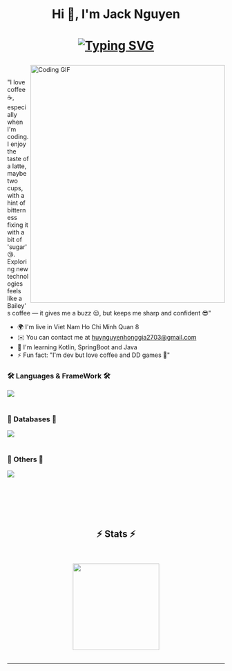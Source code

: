 <h1 align="center">Hi 👋, I'm Jack Nguyen</h1>
<h1 align="center">
    
  <a href="https://git.io/typing-svg"><img src="https://readme-typing-svg.herokuapp.com?font=JetBrains+Mono&weight=500&size=35&pause=1000&color=A47551&background=FFFFFF00&center=true&vCenter=true&random=false&width=450&height=70&duration=4000&lines=I'm+A+Nerd+Developer;+Spring+Kotlin+Java+React+Native;+Don't+Leave;+Please+take+a+seat;+And+Enjoy+My+World;" alt="Typing SVG" /></a>
</h1>
 <img align="right" src="https://media.giphy.com/media/v1.Y2lkPTc5MGI3NjExaG95cmdnbGNsOXBuZnkyM3FxcHJ4ZWJudWNua3k3eTRweW00a212biZlcD12MV9naWZzX3NlYXJjaCZjdD1n/687qS11pXwjCM/giphy.gif" width="450" height="550" alt="Coding GIF"><br>
 
"I love coffee ☕, especially when I'm coding. I enjoy the taste of a latte, maybe two cups, with a hint of bitterness fixing it with a bit of 'sugar' 😘. Exploring new technologies feels like a Bailey's coffee — it gives me a buzz 😒, but keeps me sharp and confident 😎"

* 🌍  I'm live in Viet Nam Ho Chi Minh Quan 8
* ✉️  You can contact me at [huynguyenhonggia2703@gmail.com](mailto:huynguyenhonggia2703@gmail.com)
* 🧠  I'm learning Kotlin, SpringBoot and Java
* ⚡ Fun fact: "I'm dev but love coffee and DD games 🤭"
<h3 align="left"> 🛠️ Languages & FrameWork 🛠️</h3>
    <img align="left" src="https://skillicons.dev/icons?i=spring,kotlin,react" /><br><br>
<h3 align="left">🧰 Databases 🧰</h3>
    <img align="left"src="https://skillicons.dev/icons?i=postgres,mysql" /><br><br>
<h3 align="left">📖 Others 📖</h3>
    <img align="left" src="https://skillicons.dev/icons?i=idea,eclipse,vscode,docker,redis,tailwind,git"/><br><br><br><br><br><br>
<h2 align="center">⚡ Stats ⚡</h2>
<br>
<p align=center>
  <div align=center>
    <a href="https://github.com/anuraghazra/github-readme-stats">
      <img height=200 align="center" src="https://github-readme-stats.vercel.app/api/top-langs/?username=FatBoyIL&hide=c%23,powershell,Mathematica,Ruby,Objective-C,Objective-C%2b%2b,Cuda&title_color=E983D8&text_color=000000&icon_color=61dafb&theme=ambient_gradient&bg_color=EFEBE0&langs_count=8&layout=compact&border_color=61dafb&hide_border=true&size_weight=0.5&count_weight=0.5" />
    </a>
  </div>
  <br>

 
  
</p>

<hr>
